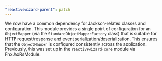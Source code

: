 ```yaml
---
"reactivewizard-parent": patch
---
```


We now have a common dependency for Jackson-related classes and configuration. This module provides a single point of configuration for an `ObjectMapper` (via
the `StandardObjectMapperFactory` class) that is suitable for HTTP request/response and event serialization/deserialization. This ensures that the
`ObjectMapper` is configured consistently across the application. Previously, this was set up in the `reactivewizard-core` module via FnxJaxRsModule.

